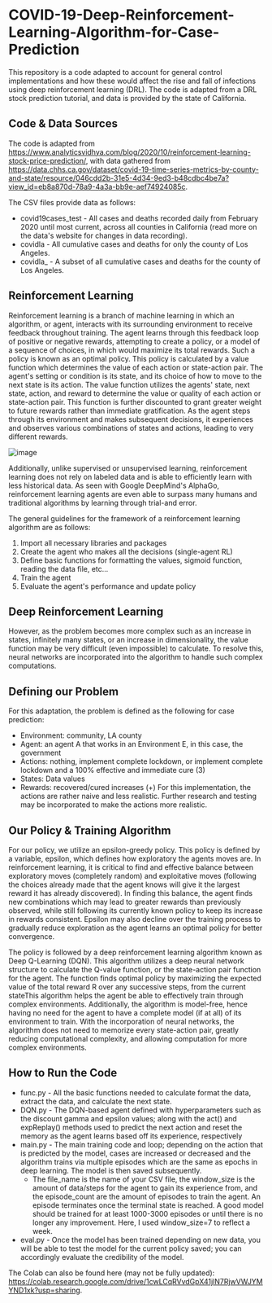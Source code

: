 # COVID-19-Deep-Reinforcement-Learning-Algorithm-for-Case-Prediction
This repository is a code adapted to account for general control implementations and how these would affect the rise and fall of infections using deep reinforcement learning (DRL). The code is adapted from a DRL stock prediction tutorial, and data is provided by the state of California. 

## Code & Data Sources
The code is adapted from https://www.analyticsvidhya.com/blog/2020/10/reinforcement-learning-stock-price-prediction/, with data gathered from https://data.chhs.ca.gov/dataset/covid-19-time-series-metrics-by-county-and-state/resource/046cdd2b-31e5-4d34-9ed3-b48cdbc4be7a?view_id=eb8a870d-78a9-4a3a-bb9e-aef74924085c.

The CSV files provide data as follows:
- covid19cases_test - All cases and deaths recorded daily from February 2020 until most current, across all counties in California (read more on the data's website for changes in data recording).
- covidla - All cumulative cases and deaths for only the county of Los Angeles.
- covidla_ - A subset of all cumulative cases and deaths for the county of Los Angeles.


## Reinforcement Learning
Reinforcement learning is a branch of machine learning in which an algorithm, or agent, interacts with its surrounding environment to receive feedback throughout training. The agent learns through this feedback loop of positive or negative rewards, attempting to create a policy, or a model of a sequence of choices, in which would maximize its total rewards. Such a policy is known as an optimal policy. This policy is calculated by a value function which determines the value of each action or state-action pair. The agent's setting or condition is its state, and its choice of how to move to the next state is its action. The value function utilizes the agents' state, next state, action, and reward to determine the value or quality of each action or state-action pair. This function is further discounted to grant greater weight to future rewards rather than immediate gratification. As the agent steps through its environment and makes subsequent decisions, it experiences and observes various combinations of states and actions, leading to very different rewards. 

![image](https://github.com/kimk333/COVID-19-Deep-Reinforcement-Learning-Algorithm-for-Case-Prediction/assets/109542237/82503423-1273-4e62-827b-f0441bfcaa3c)

Additionally, unlike supervised or unsupervised learning, reinforcement learning does not rely on labeled data and is able to efficiently learn with less historical data. As seen with Google DeepMind's AlphaGo, reinforcement learning agents are even able to surpass many humans and traditional algorithms by learning through trial-and error. 

The general guidelines for the framework of a reinforcement learning algorithm are as follows: 
1. Import all necessary libraries and packages
2. Create the agent who makes all the decisions (single-agent RL)
3. Define basic functions for formatting the values, sigmoid function, reading the data file, etc...
4. Train the agent
5. Evaluate the agent's performance and update policy

## Deep Reinforcement Learning
However, as the problem becomes more complex such as an increase in states, infinitely many states, or an increase in dimensionality, the value function may be very difficult (even impossible) to calculate. To resolve this, neural networks are incorporated into the algorithm to handle such complex computations.


## Defining our Problem
For this adaptation, the problem is defined as the following for case prediction:
- Environment: community, LA county
- Agent: an agent A that works in an Environment E, in this case, the government
- Actions: nothing, implement complete lockdown, or implement complete lockdown and a 100% effective and immediate cure (3)
- States: Data values
- Rewards: recovered/cured increases (+)
For this implementation, the actions are rather naive and less realistic. Further research and testing may be incorporated to make the actions more realistic.

## Our Policy & Training Algorithm
For our policy, we utilize an epsilon-greedy policy. This policy is defined by a variable, epsilon, which defines how exploratory the agents moves are. In reinforcement learning, it is critical to find and effective balance between exploratory moves (completely random) and exploitative moves (following the choices already made that the agent knows will give it the largest reward it has already discovered). In finding this balance, the agent finds new combinations which may lead to greater rewards than previously observed, while still following its currently known policy to keep its increase in rewards consistent. Epsilon may also decline over the training process to gradually reduce exploration as the agent learns an optimal policy for better convergence. 

The policy is followed by a deep reinforcement learning algorithm known as Deep Q-Learning (DQN). This algorithm utilizes a deep neural network structure to calculate the Q-value function, or the state-action pair function for the agent. The function finds optimal policy by maximizing the expected value of the total reward R over any successive steps, from the current stateThis algorithm helps the agent be able to effectively train through complex environments. Additionally, the algorithm is model-free, hence having no need for the agent to have a complete model (if at all) of its environment to train. With the incorporation of neural networks, the algorithm does not need to memorize every state-action pair, greatly reducing computational complexity, and allowing computation for more complex environments.

## How to Run the Code
- func.py - All the basic functions needed to calculate format the data, extract the data, and calculate the next state.
- DQN.py - The DQN-based agent defined with hyperparameters such as the discount gamma and epsilon values; along with the act() and expReplay() methods used to predict the next action and reset the memory as the agent learns based off its experience, respectively
- main.py - The main training code and loop; depending on the action that is predicted by the model, cases are increased or decreased and the algorithm trains via multiple episodes which are the same as epochs in deep learning. The model is then saved subsequently.
    - The file_name is the name of your CSV file, the window_size is the amount of data/steps for the agent to gain its experience from, and the episode_count are the amount of episodes to train the agent. An episode terminates once the terminal state is reached. A good model should be trained for at least 1000-3000 episodes or until there is no longer any improvement. Here, I used window_size=7 to reflect a week.
- eval.py - Once the model has been trained depending on new data, you will be able to test the model for the current policy saved; you can accordingly evaluate the credibility of the model.

The Colab can also be found here (may not be fully updated): https://colab.research.google.com/drive/1cwLCqRVvdGpX41jlN7RjwVWJYMYND1xk?usp=sharing.


